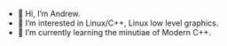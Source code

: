 - 👋 Hi, I’m Andrew.
- 👀 I’m interested in Linux/C++, Linux low level graphics.
- 🌱 I’m currently learning the minutiae of Modern C++.

<!---
AndrewFromMelbourne/AndrewFromMelbourne is a ✨ special ✨ repository because its `README.md` (this file) appears on your GitHub profile.
You can click the Preview link to take a look at your changes.
--->
